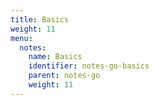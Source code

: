 ```yaml
---
title: Basics
weight: 11
menu:
  notes:
    name: Basics
    identifier: notes-go-basics
    parent: notes-go
    weight: 11
---
```

